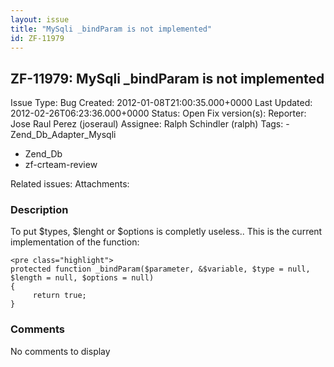 ```yaml
---
layout: issue
title: "MySqli _bindParam is not implemented"
id: ZF-11979
---
```


ZF-11979: MySqli \_bindParam is not implemented
-----------------------------------------------

 Issue Type: Bug Created: 2012-01-08T21:00:35.000+0000 Last Updated: 2012-02-26T06:23:36.000+0000 Status: Open Fix version(s): 
 Reporter:  Jose Raul Perez (joseraul)  Assignee:  Ralph Schindler (ralph)  Tags: - Zend\_Db\_Adapter\_Mysqli
- Zend\_Db
- zf-crteam-review
 
 Related issues: 
 Attachments: 
### Description

To put $types, $lenght or $options is completly useless.. This is the current implementation of the function:

 
    <pre class="highlight"> 
    protected function _bindParam($parameter, &$variable, $type = null, $length = null, $options = null)
    {
         return true;
    }


 

 

### Comments

No comments to display